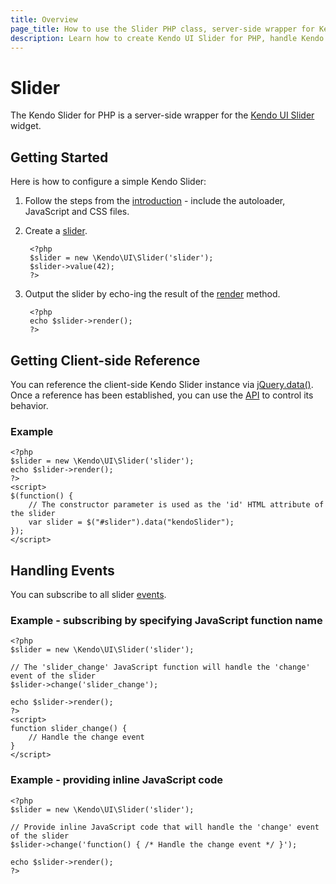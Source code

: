 ```yaml
---
title: Overview
page_title: How to use the Slider PHP class, server-side wrapper for Kendo UI Slider widget
description: Learn how to create Kendo UI Slider for PHP, handle Kendo UI Slider Events, access an existing Slider.
---
```


# Slider

The Kendo Slider for PHP is a server-side wrapper for the [Kendo UI Slider](/api/web/slider) widget.

## Getting Started

Here is how to configure a simple Kendo Slider:

1. Follow the steps from the [introduction](/php/introduction) - include the autoloader, JavaScript and CSS files.
1. Create a [slider](/api/php/Kendo/UI/Slider).

        <?php
        $slider = new \Kendo\UI\Slider('slider');
        $slider->value(42);
        ?>

1. Output the slider by echo-ing the result of the [render](/api/php/Kendo/UI/Widget#render) method.

        <?php
        echo $slider->render();
        ?>

## Getting Client-side Reference

You can reference the client-side Kendo Slider instance via [jQuery.data()](http://api.jquery.com/jQuery.data/).
Once a reference has been established, you can use the [API](/api/web/slider#methods) to control its behavior.

### Example

    <?php
    $slider = new \Kendo\UI\Slider('slider');
    echo $slider->render();
    ?>
    <script>
    $(function() {
        // The constructor parameter is used as the 'id' HTML attribute of the slider
        var slider = $("#slider").data("kendoSlider");
    });
    </script>

## Handling Events

You can subscribe to all slider [events](/api/web/slider#events).

### Example - subscribing by specifying JavaScript function name

    <?php
    $slider = new \Kendo\UI\Slider('slider');

    // The 'slider_change' JavaScript function will handle the 'change' event of the slider
    $slider->change('slider_change');

    echo $slider->render();
    ?>
    <script>
    function slider_change() {
        // Handle the change event
    }
    </script>

### Example - providing inline JavaScript code

    <?php
    $slider = new \Kendo\UI\Slider('slider');

    // Provide inline JavaScript code that will handle the 'change' event of the slider
    $slider->change('function() { /* Handle the change event */ }');

    echo $slider->render();
    ?>
